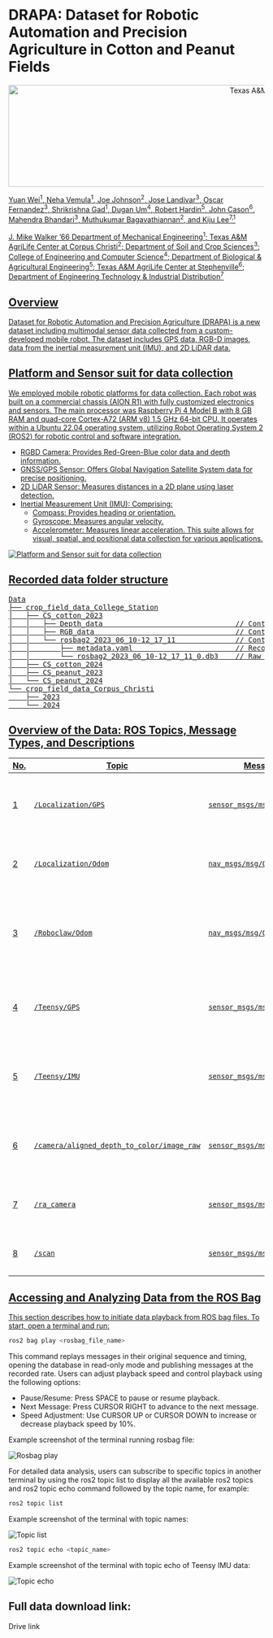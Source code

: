 <h1>DRAPA:  Dataset for Robotic Automation and Precision Agriculture in Cotton and Peanut Fields</h1>

<p align="center">
<a href="https://www.tamu.edu/"><img src="Images/tamu_logo.png" alt="Texas A&M University" height="200px" width="1000px">
  
Yuan Wei<sup>1</sup>, Neha Vemula<sup>1</sup>, Joe Johnson<sup>2</sup>, Jose Landivar<sup>3</sup>, Oscar Fernandez<sup>3</sup>, Shrikrishna
Gad<sup>1</sup>, Dugan Um<sup>4</sup>, Robert Hardin<sup>5</sup>, John Cason<sup>6</sup>, Mahendra Bhandari<sup>3</sup>, Muthukumar
Bagavathiannan<sup>2</sup>, and Kiju Lee<sup>7,1</sup>

<a href="https://engineering.tamu.edu/mechanical/index.html">J. Mike Walker ’66 Department of Mechanical Engineering<sup>1</sup>;
<a href="https://ccag.tamu.edu/">Texas A&M AgriLife Center at Corpus Christi<sup>2</sup>;
<a href="https://soilcrop.tamu.edu/">Department of Soil and Crop Sciences<sup>3</sup>;
<a href="https://www.tamucc.edu/engineering/">College of Engineering and Computer Science<sup>4</sup>;
<a href="https://baen.tamu.edu/">Department of Biological & Agricultural Engineering<sup>5</sup>;
<a href="https://stephenville.tamu.edu/">Texas A&M AgriLife Center at Stephenville<sup>6</sup>;
<a href="https://engineering.tamu.edu/etid/index.html">Department of Engineering Technology & Industrial Distribution<sup>7</sup>

## Overview
Dataset for Robotic Automation and Precision Agriculture (DRAPA) is a new dataset including multimodal sensor data collected from a custom-developed mobile robot. The dataset includes GPS data, RGB-D images, data from the inertial measurement unit (IMU), and 2D LiDAR data.

## Platform and Sensor suit for data collection
We employed mobile robotic platforms for data collection. Each robot was built on a commercial chassis (AION R1) with fully customized electronics and sensors. The main processor was Raspberry Pi 4 Model B with 8 GB RAM and quad-core Cortex-A72 (ARM v8) 1.5 GHz 64-bit CPU. It operates within a Ubuntu 22.04 operating system, utilizing Robot Operating System 2 (ROS2) for robotic control and software integration.

* RGBD Camera: Provides Red-Green-Blue color data and depth information.
* GNSS/GPS Sensor: Offers Global Navigation Satellite System data for precise positioning.
* 2D LiDAR Sensor: Measures distances in a 2D plane using laser detection.
* Inertial Measurement Unit (IMU): Comprising:
  * Compass: Provides heading or orientation.
  * Gyroscope: Measures angular velocity.
  * Accelerometer: Measures linear acceleration.
This suite allows for visual, spatial, and positional data collection for various applications.

<p align="center">
  
![Platform and Sensor suit for data collection](/Images/robot_sensors.png)

## Recorded data folder structure
<pre>
Data
├── crop_field_data_College_Station
│   ├── CS_cotton_2023
│   │   ├── Depth_data                               // Contains depth images in .png
│   │   ├── RGB_data                                 // Contains RGB images in .jpg
│   │   └── rosbag2_2023_06_10-12_17_11              // Contains metadata and rosbag file
│   │       ├── metadata.yaml                        // Records sensor configurations and data acquisition parameters
│   │       └── rosbag2_2023_06_10-12_17_11_0.db3    // Raw data with timestamped messages for multi-sensor analysis
│   ├── CS_cotton_2024
│   ├── CS_peanut_2023
│   └── CS_peanut_2024
└── crop_field_data_Corpus_Christi
    ├── 2023
    └── 2024
</pre>



## Overview of the Data: ROS Topics, Message Types, and Descriptions

| No. | Topic                                      | Message Type                   | Description                                                                                     |
|-----|--------------------------------------------|--------------------------------|-------------------------------------------------------------------------------------------------|
| 1   | `/Localization/GPS`                        | `sensor_msgs/msg/NavSatFix`    | Provides GPS data (latitude, longitude, altitude) for robot positioning.                        |
| 2   | `/Localization/Odom`                       | `nav_msgs/msg/Odometry`        | Delivers odometry data (position, velocity) for navigation.                                     |
| 3   | `/Roboclaw/Odom`                           | `nav_msgs/msg/Odometry`        | Supplies odometry data from the Roboclaw motor controller for movement tracking.                |
| 4   | `/Teensy/GPS`                              | `sensor_msgs/msg/NavSatFix`    | Offers GPS data from the Teensy microcontroller for enhanced localization.                      |
| 5   | `/Teensy/IMU`                              | `sensor_msgs/msg/Imu`          | Contains orientation, angular velocity, and acceleration data from an IMU.                      |
| 6   | `/camera/aligned_depth_to_color/image_raw` | `sensor_msgs/msg/Image`        | Provides raw image data for visual information and obstacle detection.                          |
| 7   | `/ra_camera`                               | `sensor_msgs/msg/CompressedImage` | Contains compressed image data for efficient transmission.                                  |
| 8   | `/scan`                                    | `sensor_msgs/msg/LaserScan`    | Provides range data from laser scanners for mapping.                                            |



## Accessing and Analyzing Data from the ROS Bag

This section describes how to initiate data playback from ROS bag files. To start, open a terminal and run:

```bash
ros2 bag play <rosbag_file_name>
```
This command replays messages in their original sequence and timing, opening the database in read-only mode and publishing messages at the recorded rate. Users can adjust playback speed and control playback using the following options:

* Pause/Resume: Press SPACE to pause or resume playback.
* Next Message: Press CURSOR RIGHT to advance to the next message.
* Speed Adjustment: Use CURSOR UP or CURSOR DOWN to increase or decrease playback speed by 10%.

Example screenshot of the terminal running rosbag file:

<p align="center">
  
![Rosbag play](/Images/GitHub_instr_1.png)


For detailed data analysis, users can subscribe to specific topics in another terminal by using the ros2 topic list to display all the available ros2 topics and ros2 topic echo command followed by the topic name, for example:
```bash
ros2 topic list
```
Example screenshot of the terminal with topic names:

<p align="center">
  
![Topic list](/Images/GitHub_instr_2.png)



```bash
ros2 topic echo <topic_name>
```
Example screenshot of the terminal with topic echo of Teensy IMU data:
<p align="center">
  
![Topic echo](/Images/echo_topic.png)

## Full data download link:
Drive link

